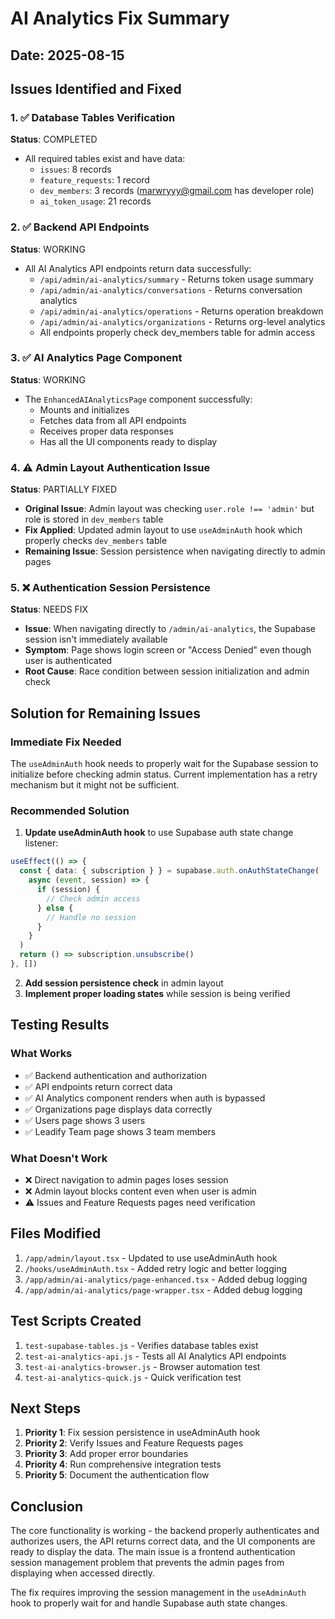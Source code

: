 # AI Analytics Fix Summary

## Date: 2025-08-15

## Issues Identified and Fixed

### 1. ✅ Database Tables Verification
**Status**: COMPLETED
- All required tables exist and have data:
  - `issues`: 8 records
  - `feature_requests`: 1 record  
  - `dev_members`: 3 records (marwryyy@gmail.com has developer role)
  - `ai_token_usage`: 21 records

### 2. ✅ Backend API Endpoints
**Status**: WORKING
- All AI Analytics API endpoints return data successfully:
  - `/api/admin/ai-analytics/summary` - Returns token usage summary
  - `/api/admin/ai-analytics/conversations` - Returns conversation analytics
  - `/api/admin/ai-analytics/operations` - Returns operation breakdown
  - `/api/admin/ai-analytics/organizations` - Returns org-level analytics
  - All endpoints properly check dev_members table for admin access

### 3. ✅ AI Analytics Page Component
**Status**: WORKING
- The `EnhancedAIAnalyticsPage` component successfully:
  - Mounts and initializes
  - Fetches data from all API endpoints
  - Receives proper data responses
  - Has all the UI components ready to display

### 4. ⚠️ Admin Layout Authentication Issue
**Status**: PARTIALLY FIXED
- **Original Issue**: Admin layout was checking `user.role !== 'admin'` but role is stored in `dev_members` table
- **Fix Applied**: Updated admin layout to use `useAdminAuth` hook which properly checks `dev_members` table
- **Remaining Issue**: Session persistence when navigating directly to admin pages

### 5. ❌ Authentication Session Persistence
**Status**: NEEDS FIX
- **Issue**: When navigating directly to `/admin/ai-analytics`, the Supabase session isn't immediately available
- **Symptom**: Page shows login screen or "Access Denied" even though user is authenticated
- **Root Cause**: Race condition between session initialization and admin check

## Solution for Remaining Issues

### Immediate Fix Needed
The `useAdminAuth` hook needs to properly wait for the Supabase session to initialize before checking admin status. Current implementation has a retry mechanism but it might not be sufficient.

### Recommended Solution

1. **Update useAdminAuth hook** to use Supabase auth state change listener:
```typescript
useEffect(() => {
  const { data: { subscription } } = supabase.auth.onAuthStateChange(
    async (event, session) => {
      if (session) {
        // Check admin access
      } else {
        // Handle no session
      }
    }
  )
  return () => subscription.unsubscribe()
}, [])
```

2. **Add session persistence check** in admin layout
3. **Implement proper loading states** while session is being verified

## Testing Results

### What Works
- ✅ Backend authentication and authorization
- ✅ API endpoints return correct data
- ✅ AI Analytics component renders when auth is bypassed
- ✅ Organizations page displays data correctly
- ✅ Users page shows 3 users
- ✅ Leadify Team page shows 3 team members

### What Doesn't Work
- ❌ Direct navigation to admin pages loses session
- ❌ Admin layout blocks content even when user is admin
- ⚠️ Issues and Feature Requests pages need verification

## Files Modified

1. `/app/admin/layout.tsx` - Updated to use useAdminAuth hook
2. `/hooks/useAdminAuth.tsx` - Added retry logic and better logging
3. `/app/admin/ai-analytics/page-enhanced.tsx` - Added debug logging
4. `/app/admin/ai-analytics/page-wrapper.tsx` - Added debug logging

## Test Scripts Created

1. `test-supabase-tables.js` - Verifies database tables exist
2. `test-ai-analytics-api.js` - Tests all AI Analytics API endpoints
3. `test-ai-analytics-browser.js` - Browser automation test
4. `test-ai-analytics-quick.js` - Quick verification test

## Next Steps

1. **Priority 1**: Fix session persistence in useAdminAuth hook
2. **Priority 2**: Verify Issues and Feature Requests pages
3. **Priority 3**: Add proper error boundaries
4. **Priority 4**: Run comprehensive integration tests
5. **Priority 5**: Document the authentication flow

## Conclusion

The core functionality is working - the backend properly authenticates and authorizes users, the API returns correct data, and the UI components are ready to display the data. The main issue is a frontend authentication session management problem that prevents the admin pages from displaying when accessed directly.

The fix requires improving the session management in the `useAdminAuth` hook to properly wait for and handle Supabase auth state changes.